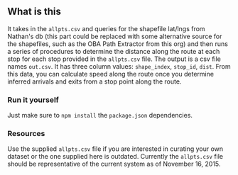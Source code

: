 ## What is this

It takes in the `allpts.csv` and queries for the shapefile lat/lngs from Nathan's db (this part could be replaced with some alternative source for the shapefiles, such as the OBA Path Extractor from this org) and then runs a series of procedures to determine the distance along the route at each stop for each stop provided in the `allpts.csv` file. The output is a csv file names `out.csv`. It has three column values: `shape_index`, `stop_id`, `dist`. From this data, you can calculate speed along the route once you determine inferred arrivals and exits from a stop point along the route.


### Run it yourself

Just make sure to `npm install` the `package.json` dependencies.


### Resources

Use the supplied `allpts.csv` file if you are interested in curating your own dataset or the one supplied here is outdated. Currently the `allpts.csv` file should be representative of the current system as of November 16, 2015.